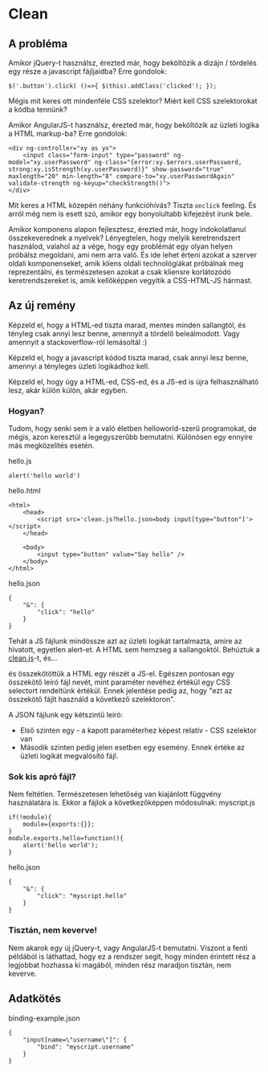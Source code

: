 # Clean

## A probléma

Amikor jQuery-t használsz, érezted már, hogy beköltözik a dizájn / tördelés egy része a javascript fájljaidba? Erre gondolok:
```
$('.button').click( ()=>{ $(this).addClass('clicked'); });
```
Mégis mit keres ott mindenféle CSS szelektor? Miért kell CSS szelektorokat a kódba tennünk?

Amikor AngularJS-t használsz, érezted már, hogy beköltözik az üzleti logika a HTML markup-ba? Erre gondolok:
```
<div ng-controller="xy as yx">
	<input class="form-input" type="password" ng-model="xy.userPassword" ng-class="{error:xy.$errors.userPassword, strong:xy.isStrength(xy.userPassword)}" show-password="true" maxlength="20" min-length="8" compare-to="xy.userPasswordAgain" validate-strength ng-keyup="checkStrength()">
</div>
```
Mit keres a HTML közepén néhány funkcióhívás? Tiszta `onclick` feeling. És arról még nem is esett szó, amikor egy bonyolultabb kifejezést írunk bele.

Amikor komponens alapon fejlesztesz, érezted már, hogy indokolatlanul összekeverednek a nyelvek? Lényegtelen, hogy melyik keretrendszert használod, valahol az a vége, hogy egy problémát egy olyan helyen próbálsz megoldani, ami nem arra való. És ide lehet érteni azokat a szerver oldali komponenseket, amik kliens oldali technológiákat próbálnak meg reprezentálni, és természetesen azokat a csak kliensre korlátozódó keretrendszereket is, amik kellőképpen vegyítik a CSS-HTML-JS hármast.

## Az új remény

Képzeld el, hogy a HTML-ed tiszta marad, mentes minden sallangtól, és tényleg csak annyi lesz benne, amennyit a tördelő beleálmodott. Vagy amennyit a stackoverflow-ról lemásoltál :)

Képzeld el, hogy a javascript kódod tiszta marad, csak annyi lesz benne, amennyi a tényleges üzleti logikádhoz kell.

Képzeld el, hogy úgy a HTML-ed, CSS-ed, és a JS-ed is újra felhasználható lesz, akár külön külön, akár egyben.

### Hogyan?

Tudom, hogy senki sem ír a való életben helloworld-szerű programokat, de mégis, azon keresztül a legegyszerűbb bemutatni. Különösen egy ennyire más megközelítés esetén.

hello.js
```
alert('hello world')
```
hello.html
```
<html>
	<head>
		<script src='clean.js?hello.json=body input[type="button"]'></script>
	</head>

	<body>
		<input type="button" value="Say hello" />
	</body>
</html>
```
hello.json
```
{
	"&": {
		"click": "hello"
	}
}
```
Tehát a JS fájlunk mindössze azt az üzleti logikát tartalmazta, amire az hivatott, egyetlen alert-et.
A HTML sem hemzseg a sallangoktól. Behúztuk a [clean.js](clean.js)-t, és...

és összekötöttük a HTML egy részét a JS-el. Egészen pontosan egy összekötő leíró fájl nevét, mint paraméter nevéhez értékül egy CSS selectort rendeltünk értékül. Ennek jelentése pedig az, hogy "ezt az összekötő fájlt használd a következő szelektoron".

A JSON fájlunk egy kétszintű leíró:
 * Első szinten egy - a kapott paraméterhez képest relatív - CSS szelektor van
 * Második szinten pedig jelen esetben egy esemény. Ennek értéke az üzleti logikát megvalósító fájl.

### Sok kis apró fájl?

Nem feltétlen. Természetesen lehetőség van kiajánlott függvény használatára is. Ekkor a fájlok a következőképpen módosulnak:
myscript.js
```
if(!module){
	module={exports:{}};
}
module.exports.hello=function(){
	alert('hello world');
}
```
hello.json
```
{
	"&": {
		"click": "myscript.hello"
	}
}
```

### Tisztán, nem keverve!

Nem akarok egy új jQuery-t, vagy AngularJS-t bemutatni. Viszont a fenti példából is láthattad, hogy ez a rendszer segít, hogy minden érintett rész a legjobbat hozhassa ki magából, minden rész maradjon tisztán, nem keverve.

## Adatkötés

binding-example.json
```
{
	"input[name=\"username\"]": {
		"bind": "myscript.username"
	}
}
```
